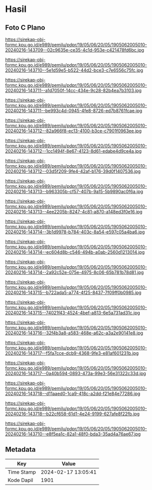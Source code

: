 # Hasil

## Foto C Plano

https://sirekap-obj-formc.kpu.go.id/e989/pemilu/pdpr/19/05/06/20/05/1905062005010-20240216-143709--02c9635e-ce35-4c1d-953e-c421478fd6bc.jpg

https://sirekap-obj-formc.kpu.go.id/e989/pemilu/pdpr/19/05/06/20/05/1905062005010-20240216-143710--5e1d59e5-b522-44d2-bce3-c7e6556c75fc.jpg

https://sirekap-obj-formc.kpu.go.id/e989/pemilu/pdpr/19/05/06/20/05/1905062005010-20240216-143711--a1d7050f-14cc-434e-9c28-82b4ea7b3103.jpg

https://sirekap-obj-formc.kpu.go.id/e989/pemilu/pdpr/19/05/06/20/05/1905062005010-20240216-143711--be993c4d-0945-4fe8-8726-ed7b8761fcae.jpg

https://sirekap-obj-formc.kpu.go.id/e989/pemilu/pdpr/19/05/06/20/05/1905062005010-20240216-143712--82a966f8-ec13-4100-b3ce-c7901f0963ee.jpg

https://sirekap-obj-formc.kpu.go.id/e989/pemilu/pdpr/19/05/06/20/05/1905062005010-20240216-143712--1cc1494f-8e67-4123-8d61-edabe4d9ce4a.jpg

https://sirekap-obj-formc.kpu.go.id/e989/pemilu/pdpr/19/05/06/20/05/1905062005010-20240216-143712--03d5f209-9fe4-42af-b176-39d0f1407536.jpg

https://sirekap-obj-formc.kpu.go.id/e989/pemilu/pdpr/19/05/06/20/05/1905062005010-20240216-143713--b963305b-cf57-407b-9a15-5b9890ac0f6a.jpg

https://sirekap-obj-formc.kpu.go.id/e989/pemilu/pdpr/19/05/06/20/05/1905062005010-20240216-143713--4ee2205b-8247-4c81-a870-a148ed3f0e16.jpg

https://sirekap-obj-formc.kpu.go.id/e989/pemilu/pdpr/19/05/06/20/05/1905062005010-20240216-143714--3b1d9978-b784-403c-8a54-e597c05a4ba6.jpg

https://sirekap-obj-formc.kpu.go.id/e989/pemilu/pdpr/19/05/06/20/05/1905062005010-20240216-143714--ec604d8b-c546-494b-a0ab-2560d1213014.jpg

https://sirekap-obj-formc.kpu.go.id/e989/pemilu/pdpr/19/05/06/20/05/1905062005010-20240216-143714--2a92c52e-075e-4975-8c06-65b781b78d81.jpg

https://sirekap-obj-formc.kpu.go.id/e989/pemilu/pdpr/19/05/06/20/05/1905062005010-20240216-143715--b722ada5-a774-4f25-8437-7f09ff0b0985.jpg

https://sirekap-obj-formc.kpu.go.id/e989/pemilu/pdpr/19/05/06/20/05/1905062005010-20240216-143715--74021f43-4524-4bef-a813-6e5a731ad31c.jpg

https://sirekap-obj-formc.kpu.go.id/e989/pemilu/pdpr/19/05/06/20/05/1905062005010-20240216-143716--32f4b3a8-a583-468e-a62c-a3a2e90141e8.jpg

https://sirekap-obj-formc.kpu.go.id/e989/pemilu/pdpr/19/05/06/20/05/1905062005010-20240216-143717--f5fa7cce-dcb9-4368-9fe3-e81af601231b.jpg

https://sirekap-obj-formc.kpu.go.id/e989/pemilu/pdpr/19/05/06/20/05/1905062005010-20240216-143717--0a40b594-0893-473a-99e3-56e31322c33d.jpg

https://sirekap-obj-formc.kpu.go.id/e989/pemilu/pdpr/19/05/06/20/05/1905062005010-20240216-143718--d11aaed0-1ca9-418c-a2dd-f21e84e77286.jpg

https://sirekap-obj-formc.kpu.go.id/e989/pemilu/pdpr/19/05/06/20/05/1905062005010-20240216-143718--b22cf658-61d1-4e24-9199-627afe8f22fb.jpg

https://sirekap-obj-formc.kpu.go.id/e989/pemilu/pdpr/19/05/06/20/05/1905062005010-20240216-143710--e8f5ea1c-82a1-48f0-bda3-35ad4a76ae67.jpg


## Metadata

| Key        | Value               |
| ---------- | ------------------- |
| Time Stamp | 2024-02-17 13:05:41 |
| Kode Dapil | 1901                |



